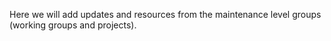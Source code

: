 Here we will add updates and resources from the maintenance level groups (working groups and projects).
